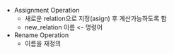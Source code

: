 - Assignment Operation
	- 새로운 relation으로 지정(asign) 후 계산가능하도록 함
	- new_relation 이름 <- 명령어
- Rename Operation
	- 이름을 재정의